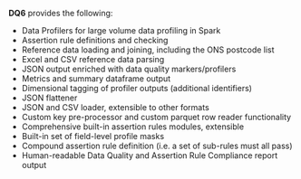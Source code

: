 **DQ6** provides the following:

* Data Profilers for large volume data profiling in Spark
* Assertion rule definitions and checking
* Reference data loading and joining, including the ONS postcode list
* Excel and CSV reference data parsing
* JSON output enriched with data quality markers/profilers
* Metrics and summary dataframe output
* Dimensional tagging of profiler outputs (additional identifiers)
* JSON flattener
* JSON and CSV loader, extensible to other formats
* Custom key pre-processor and custom parquet row reader functionality
* Comprehensive built-in assertion rules modules, extensible
* Built-in set of field-level profile masks
* Compound assertion rule definition (i.e. a set of sub-rules must all pass)
* Human-readable Data Quality and Assertion Rule Compliance report output
